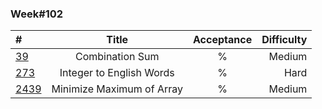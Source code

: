### Week#102

| #                                                                                                           | Title | Acceptance | Difficulty 
|:------------------------------------------------------------------------------------------------------------|:---------------:|:----------:|-----------:|
| [39](https://leetcode.com/problems/combination-sum/description/) | Combination Sum | % | Medium |
| [273](https://leetcode.com/problems/integer-to-english-words/description/) | Integer to English Words | % | Hard |
| [2439](https://leetcode.com/problems/minimize-maximum-of-array/description/) | Minimize Maximum of Array | % | Medium |


